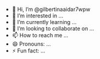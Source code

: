 - 👋 Hi, I’m @gilbertinaaidar7wpw
- 👀 I’m interested in ...
- 🌱 I’m currently learning ...
- 💞️ I’m looking to collaborate on ...
- 📫 How to reach me ...
- 😄 Pronouns: ...
- ⚡ Fun fact: ...

<!---
gilbertinaaidar7wpw/gilbertinaaidar7wpw is a ✨ special ✨ repository because its `README.md` (this file) appears on your GitHub profile.
You can click the Preview link to take a look at your changes.
--->
